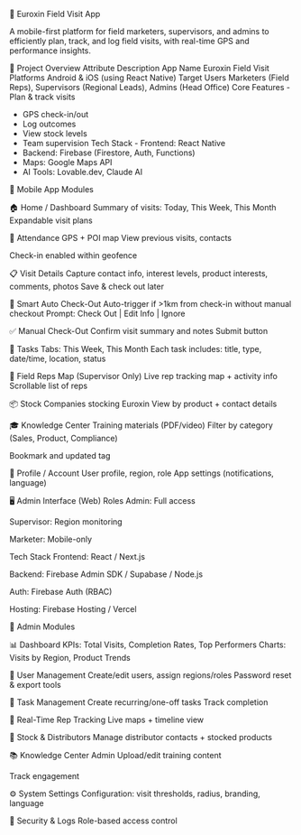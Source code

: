 
📱 Euroxin Field Visit App

A mobile-first platform for field marketers, supervisors, and admins to efficiently plan, track, and log field visits, with real-time GPS and performance insights.

🚀 Project Overview Attribute Description App Name Euroxin Field Visit Platforms Android & iOS (using React Native) Target Users Marketers (Field Reps), Supervisors (Regional Leads), Admins (Head Office) Core Features - Plan & track visits
- GPS check-in/out
- Log outcomes
- View stock levels
- Team supervision Tech Stack - Frontend: React Native
- Backend: Firebase (Firestore, Auth, Functions)
- Maps: Google Maps API
- AI Tools: Lovable.dev, Claude AI

📱 Mobile App Modules

🏠 Home / Dashboard Summary of visits: Today, This Week, This Month
Expandable visit plans

📍 Attendance GPS + POI map
View previous visits, contacts

Check-in enabled within geofence

📋 Visit Details Capture contact info, interest levels, product interests, comments, photos
Save & check out later

🔁 Smart Auto Check-Out Auto-trigger if >1km from check-in without manual checkout
Prompt: Check Out | Edit Info | Ignore

✅ Manual Check-Out Confirm visit summary and notes
Submit button

📆 Tasks Tabs: This Week, This Month
Each task includes: title, type, date/time, location, status

🧭 Field Reps Map (Supervisor Only) Live rep tracking map + activity info
Scrollable list of reps

📦 Stock Companies stocking Euroxin
View by product + contact details

🎓 Knowledge Center Training materials (PDF/video)
Filter by category (Sales, Product, Compliance)

Bookmark and updated tag

🙋 Profile / Account User profile, region, role
App settings (notifications, language)

🖥 Admin Interface (Web) Roles Admin: Full access

Supervisor: Region monitoring

Marketer: Mobile-only

Tech Stack Frontend: React / Next.js

Backend: Firebase Admin SDK / Supabase / Node.js

Auth: Firebase Auth (RBAC)

Hosting: Firebase Hosting / Vercel

🧩 Admin Modules

📊 Dashboard KPIs: Total Visits, Completion Rates, Top Performers
Charts: Visits by Region, Product Trends

👥 User Management Create/edit users, assign regions/roles
Password reset & export tools

📌 Task Management Create recurring/one-off tasks
Track completion

📍 Real-Time Rep Tracking Live maps + timeline view

🏪 Stock & Distributors Manage distributor contacts + stocked products

📚 Knowledge Center Admin Upload/edit training content

Track engagement

⚙️ System Settings Configuration: visit thresholds, radius, branding, language

🔐 Security & Logs Role-based access control

